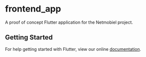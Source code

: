 # frontend_app

A proof of concept Flutter application for the Netmobiel project.

## Getting Started

For help getting started with Flutter, view our online
[documentation](https://flutter.io/).
